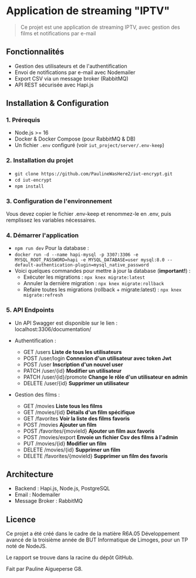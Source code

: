 # Application de streaming "IPTV"

> Ce projet est une application de streaming IPTV, avec gestion des films et notifications par e-mail

## Fonctionnalités
  - Gestion des utilisateurs et de l'authentification  
  - Envoi de notifications par e-mail avec Nodemailer  
  - Export CSV via un message broker (RabbitMQ)  
  - API REST sécurisée avec Hapi.js  

## Installation & Configuration

### 1. Prérequis
- Node.js >= 16
- Docker & Docker Compose (pour RabbitMQ & DB)
- Un fichier `.env` configuré (voir `iut_project/server/.env-keep`)

### 2. Installation du projet
  - `git clone https://github.com/PaulineWasHere2/iut-encrypt.git`
  - `cd iut-encrypt`
  - `npm install`

### 3. Configuration de l'environnement
Vous devez copier le fichier .env-keep et renommez-le en .env, puis remplissez les variables nécessaires.

### 4. Démarrer l'application
  - `npm run dev`
Pour la database :
  - `docker run -d --name hapi-mysql -p 3307:3306 -e MYSQL_ROOT_PASSWORD=hapi -e MYSQL_DATABASE=user mysql:8.0 --default-authentication-plugin=mysql_native_password`
  - Voici quelques commandes pour mettre à jour la database (**important!**) :
    - Exécuter les migrations :
        `npx knex migrate:latest`
    - Annuler la dernière migration :
        `npx knex migrate:rollback`
    - Refaire toutes les migrations (rollback + migrate:latest) :
        `npx knex migrate:refresh`

### 5. API Endpoints
  - Un API Swagger est disponible sur le lien : localhost:3306/documentation/
  - Authentification :
    - GET /users **Liste de tous les utilisateurs**
    - POST	/user/login	**Connexion d'un utilisateur avec token Jwt**
    - POST	/user	**Inscription d'un nouvel user**
    - PATCH /user/{id} **Modifier un utilisateur**
    - PATCH /user/{id}/promote **Change le rôle d'un utilisateur en admin**
    - DELETE /user/{id} **Supprimer un utilisateur**
  
  - Gestion des films :
    - GET	/movies	**Liste tous les films**
    - GET	/movies/{id}	**Détails d'un film spécifique**
    - GET /favorites **Voir la liste des films favoris**
    - POST /movies	**Ajouter un film**
    - POST /favorites/{movieId} **Ajouter un film aux favoris**
    - POST /movies/export **Envoie un fichier Csv des films à l'admin**
    - PUT /movies/{id} **Modifier un film**
    - DELETE /movies/{id} **Supprimer un film**
    - DELETE /favorites/{movieId} **Supprimer un film des favoris**

## Architecture
-  Backend : Hapi.js, Node.js, PostgreSQL
- Email : Nodemailer
- Message Broker : RabbitMQ

## Licence

Ce projet a été créé dans le cadre de la matière R6A.05 Développement avancé de la troisième année de BUT Informatique de Limoges, pour un TP noté de NodeJS.

Le rapport se trouve dans la racine du dépôt GitHub.

Fait par Pauline Aigueperse G8.


